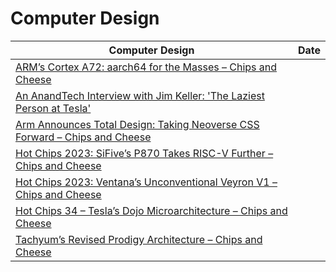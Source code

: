 # Computer Design 

| Computer Design | Date |
|---|---|
| [ARM’s Cortex A72: aarch64 for the Masses – Chips and Cheese](https://chipsandcheese.com/2023/11/10/arms-cortex-a72-aarch64-for-the-masses/ ) |
| [An AnandTech Interview with Jim Keller: 'The Laziest Person at Tesla'](https://www.anandtech.com/show/16762/an-anandtech-interview-with-jim-keller-laziest-person-at-tesla ) |
| [Arm Announces Total Design: Taking Neoverse CSS Forward – Chips and Cheese](https://chipsandcheese.com/2023/10/17/arm-announces-total-design-taking-neoverse-css-forward/ ) |
| [Hot Chips 2023: SiFive’s P870 Takes RISC-V Further – Chips and Cheese](https://chipsandcheese.com/2023/09/03/hot-chips-2023-sifives-p870-takes-risc-v-further/ ) |
| [Hot Chips 2023: Ventana’s Unconventional Veyron V1 – Chips and Cheese](https://chipsandcheese.com/2023/09/01/hot-chips-2023-ventanas-unconventional-veyron-v1/ ) |
| [Hot Chips 34 – Tesla’s Dojo Microarchitecture – Chips and Cheese](https://chipsandcheese.com/2022/09/01/hot-chips-34-teslas-dojo-microarchitecture/ ) |
| [Tachyum’s Revised Prodigy Architecture – Chips and Cheese](https://chipsandcheese.com/2022/08/26/tachyums-revised-prodigy-architecture/ ) |
